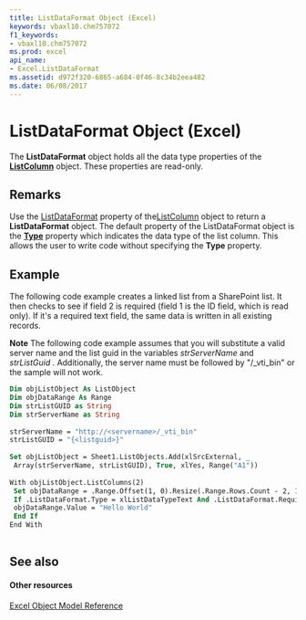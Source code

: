```yaml
---
title: ListDataFormat Object (Excel)
keywords: vbaxl10.chm757072
f1_keywords:
- vbaxl10.chm757072
ms.prod: excel
api_name:
- Excel.ListDataFormat
ms.assetid: d972f320-6865-a684-0f46-8c34b2eea482
ms.date: 06/08/2017
---
```



# ListDataFormat Object (Excel)

The  **ListDataFormat** object holds all the data type properties of the **[ListColumn](Excel.ListColumn.md)** object. These properties are read-only.


## Remarks

Use the [ListDataFormat](Excel.ListObject.ListColumns.md) property of the[ListColumn](Excel.ListObject.md) object to return a **ListDataFormat** object. The default property of the ListDataFormat object is the **[Type](Excel.ListDataFormat.Type.md)** property which indicates the data type of the list column. This allows the user to write code without specifying the **Type** property.


## Example

 The following code example creates a linked list from a SharePoint list. It then checks to see if field 2 is required (field 1 is the ID field, which is read only). If it's a required text field, the same data is written in all existing records.


 **Note**  The following code example assumes that you will substitute a valid server name and the list guid in the variables  _strServerName_ and _strListGuid_ . Additionally, the server name must be followed by "/_vti_bin" or the sample will not work.


```vb
Dim objListObject As ListObject 
Dim objDataRange As Range 
Dim strListGUID as String 
Dim strServerName as String 
 
strServerName = "http://<servername>/_vti_bin" 
strListGUID = "{<listguid>}" 
 
Set objListObject = Sheet1.ListObjects.Add(xlSrcExternal, _ 
 Array(strServerName, strListGUID), True, xlYes, Range("A1")) 
 
With objListObject.ListColumns(2) 
 Set objDataRange = .Range.Offset(1, 0).Resize(.Range.Rows.Count - 2, 1) 
 If .ListDataFormat.Type = xlListDataTypeText And .ListDataFormat.Required Then 
 objDataRange.Value = "Hello World" 
 End If 
End With 
 

```


## See also


#### Other resources



[Excel Object Model Reference](http://msdn.microsoft.com/library/11ea8598-8a20-92d5-f98b-0da04263bf2c%28Office.15%29.aspx)

